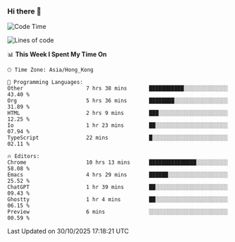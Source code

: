 ### Hi there 👋

<!--
**nicehiro/nicehiro** is a ✨ _special_ ✨ repository because its `README.md` (this file) appears on your GitHub profile.

Here are some ideas to get you started:

- 🔭 I’m currently working on ...
- 🌱 I’m currently learning ...
- 👯 I’m looking to collaborate on ...
- 🤔 I’m looking for help with ...
- 💬 Ask me about ...
- 📫 How to reach me: ...
- 😄 Pronouns: ...
- ⚡ Fun fact: ...
-->

<!--START_SECTION:waka-->
![Code Time](http://img.shields.io/badge/Code%20Time-1%2C186%20hrs%2049%20mins-blue)

![Lines of code](https://img.shields.io/badge/From%20Hello%20World%20I%27ve%20Written-1.9%20million%20lines%20of%20code-blue)

📊 **This Week I Spent My Time On** 

```text
🕑︎ Time Zone: Asia/Hong_Kong

💬 Programming Languages: 
Other                    7 hrs 38 mins       ███████████░░░░░░░░░░░░░░   43.40 % 
Org                      5 hrs 36 mins       ████████░░░░░░░░░░░░░░░░░   31.89 % 
HTML                     2 hrs 9 mins        ███░░░░░░░░░░░░░░░░░░░░░░   12.25 % 
Io                       1 hr 23 mins        ██░░░░░░░░░░░░░░░░░░░░░░░   07.94 % 
TypeScript               22 mins             █░░░░░░░░░░░░░░░░░░░░░░░░   02.11 % 

🔥 Editors: 
Chrome                   10 hrs 13 mins      ███████████████░░░░░░░░░░   58.08 % 
Emacs                    4 hrs 29 mins       ██████░░░░░░░░░░░░░░░░░░░   25.52 % 
ChatGPT                  1 hr 39 mins        ██░░░░░░░░░░░░░░░░░░░░░░░   09.43 % 
Ghostty                  1 hr 4 mins         ██░░░░░░░░░░░░░░░░░░░░░░░   06.15 % 
Preview                  6 mins              ░░░░░░░░░░░░░░░░░░░░░░░░░   00.59 % 
```


 Last Updated on 30/10/2025 17:18:21 UTC
<!--END_SECTION:waka-->
